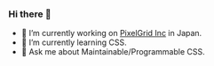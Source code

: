 ### Hi there 👋

- 🔭 I’m currently working on [PixelGrid Inc][1] in Japan.
- 🌱 I’m currently learning CSS.
- 💬 Ask me about Maintainable/Programmable CSS.

[1]:https://www.pxgrid.com/

